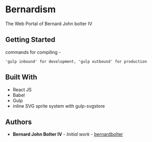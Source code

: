 # Bernardism

The Web Portal of Bernard John bolter IV

## Getting Started

commands for compiling -

```
'gulp inbound' for development, 'gulp outbound' for production
```

## Built With

* React JS
* Babel
* Gulp
* inline SVG sprite system with gulp-svgstore

## Authors

* **Bernard John Bolter IV** - *Initial work* - [bernardbolter](https://github.com/bernardbolter)
